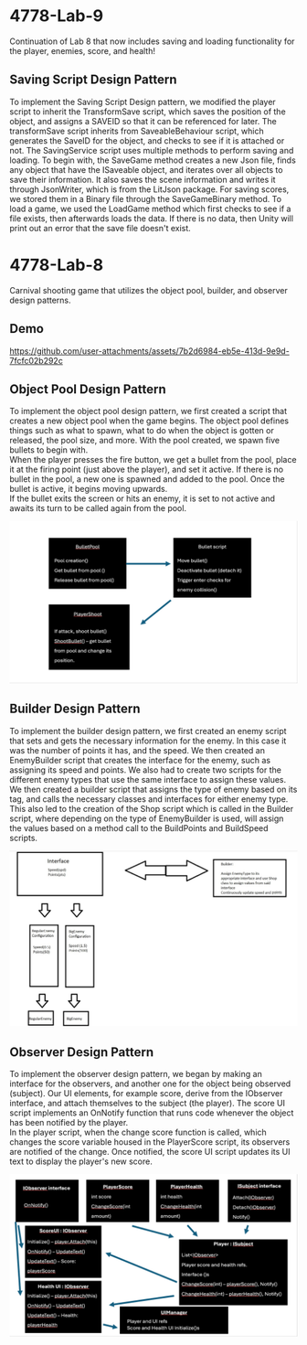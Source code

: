 # 4778-Lab-9
Continuation of Lab 8 that now includes saving and loading functionality for the player, enemies, score, and health!
  
## Saving Script Design Pattern
To implement the Saving Script Design pattern, we modified the player script to inherit the TransformSave script, which saves the position of the object, and assigns a SAVEID so that it can be referenced for later. The transformSave script inherits from SaveableBehaviour script, which generates the SaveID for the object, and checks to see if it is attached or not. The SavingService script uses multiple methods to perform saving and loading. To begin with, the SaveGame method creates a new Json file, finds any object that have the ISaveable object, and iterates over all objects to save their information. It also saves the scene information and writes it through JsonWriter, which is from the LitJson package. For saving scores, we stored them in a Binary file through the SaveGameBinary method. To load a game, we used the LoadGame method which first checks to see if a file exists, then afterwards loads the data. If there is no data, then Unity will print out an error that the save file doesn't exist.
  

# 4778-Lab-8
Carnival shooting game that utilizes the object pool, builder, and observer design patterns.

## Demo
https://github.com/user-attachments/assets/7b2d6984-eb5e-413d-9e9d-7fcfc02b292c

## Object Pool Design Pattern
To implement the object pool design pattern, we first created a script that creates a new object pool when the game begins. The object pool defines things such as what to spawn, what to do when the object is gotten or released, the pool size, and more. With the pool created, we spawn five bullets to begin with.  
When the player presses the fire button, we get a bullet from the pool, place it at the firing point (just above the player), and set it active. If there is no bullet in the pool, a new one is spawned and added to the pool. Once the bullet is active, it begins moving upwards.  
If the bullet exits the screen or hits an enemy, it is set to not active and awaits its turn to be called again from the pool.  

![Object Pool Design Pattern](<Diagrams/Object-Pool-Diagram.png>)

## Builder Design Pattern
To implement the builder design pattern, we first created an enemy script that sets and gets the necessary information for the enemy. In this case it was the number of points it has, and the speed.  We then created an EnemyBuilder script that creates the interface for the enemy, such as assigning its speed and points. We also had to create two scripts for the different enemy types 
that use the same interface to assign these values. We then created a builder script that assigns the type of enemy based on its tag, and calls the necessary classes and interfaces for either enemy type. This also led to the creation of the Shop script which is called in the Builder script, where depending on the type of EnemyBuilder is used, will assign the values based on a method call 
to the BuildPoints and BuildSpeed scripts.  

![Builder Design Pattern Diagram](<Diagrams/Builder Diagram.jpg>)

## Observer Design Pattern
To implement the observer design pattern, we began by making an interface for the observers, and another one for the object being observed (subject). Our UI elements, for example score, derive from the IObserver interface, and attach themselves to the subject (the player). The score UI script implements an OnNotify function that runs code whenever the object has been notified by the player.  
In the player script, when the change score function is called, which changes the score variable housed in the PlayerScore script, its observers are notified of the change. Once notified, the score UI script updates its UI text to display the player's new score.  

![Observer Design Pattern Diagram](<Diagrams/Observer-Diagram.png>)
